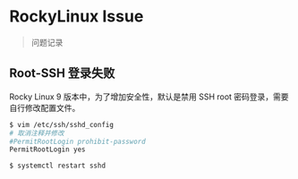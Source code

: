 # RockyLinux Issue

> 问题记录

## Root-SSH 登录失败

Rocky Linux 9 版本中，为了增加安全性，默认是禁用 SSH root 密码登录，需要自行修改配置文件。

```bash
$ vim /etc/ssh/sshd_config
# 取消注释并修改
#PermitRootLogin prohibit-password
PermitRootLogin yes

$ systemctl restart sshd
```